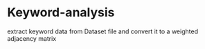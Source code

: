 # Keyword-analysis
extract keyword data from Dataset file and convert it to a weighted adjacency matrix
